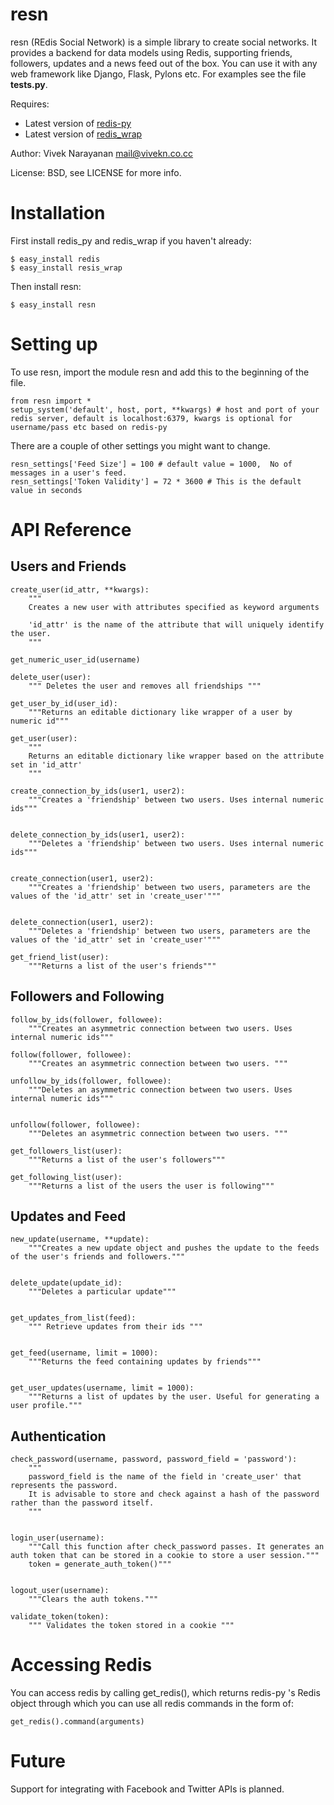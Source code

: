 resn
====
resn (REdis Social Network) is a simple library to create social networks. It provides a backend for data models using Redis, supporting friends, followers, updates and a news feed out of the box. You can use it with any web framework like Django, Flask, Pylons etc. For examples see the file **tests.py**. 

Requires:

* Latest version of [redis-py](http://github.com/andymccurdy/redis-py)
* Latest version of [redis_wrap](http://github.com/amix/redis_wrap)

Author: Vivek Narayanan <mail@vivekn.co.cc> 

License: BSD, see LICENSE for more info.

Installation
====
First install redis_py and redis_wrap if you haven't already:

    $ easy_install redis
    $ easy_install resis_wrap

Then install resn:

    $ easy_install resn


Setting up
====
To use resn, import the module resn and add this to the beginning of the file.
    
    from resn import *
    setup_system('default', host, port, **kwargs) # host and port of your redis server, default is localhost:6379, kwargs is optional for username/pass etc based on redis-py

There are a couple of other settings you might want to change.
    
    resn_settings['Feed Size'] = 100 # default value = 1000,  No of messages in a user's feed.
    resn_settings['Token Validity'] = 72 * 3600 # This is the default value in seconds



API Reference
====

Users and Friends
------
    create_user(id_attr, **kwargs):
	    """
	    Creates a new user with attributes specified as keyword arguments

	    'id_attr' is the name of the attribute that will uniquely identify the user.
	    """
	   
    get_numeric_user_id(username)

    delete_user(user):
	    """ Deletes the user and removes all friendships """
	   
    get_user_by_id(user_id):
	    """Returns an editable dictionary like wrapper of a user by numeric id"""
	    
    get_user(user):
	    """
	    Returns an editable dictionary like wrapper based on the attribute set in 'id_attr'
	    """
	  
    create_connection_by_ids(user1, user2):
	    """Creates a 'friendship' between two users. Uses internal numeric ids"""
	   

    delete_connection_by_ids(user1, user2):
	    """Deletes a 'friendship' between two users. Uses internal numeric ids"""
	    

    create_connection(user1, user2):
	    """Creates a 'friendship' between two users, parameters are the values of the 'id_attr' set in 'create_user'"""
	   
	    
    delete_connection(user1, user2):
	    """Deletes a 'friendship' between two users, parameters are the values of the 'id_attr' set in 'create_user'"""
	  
    get_friend_list(user):
	    """Returns a list of the user's friends"""
 

Followers and Following
----

    follow_by_ids(follower, followee):
	    """Creates an asymmetric connection between two users. Uses internal numeric ids"""

    follow(follower, followee):
	    """Creates an asymmetric connection between two users. """

    unfollow_by_ids(follower, followee):
	    """Deletes an asymmetric connection between two users. Uses internal numeric ids"""

	    
    unfollow(follower, followee):
	    """Deletes an asymmetric connection between two users. """

    get_followers_list(user):
	    """Returns a list of the user's followers"""
	  
    get_following_list(user):
	    """Returns a list of the users the user is following"""

Updates and Feed
----


    new_update(username, **update):
	    """Creates a new update object and pushes the update to the feeds of the user's friends and followers."""
	  
	    
    delete_update(update_id):
	    """Deletes a particular update"""
	    

    get_updates_from_list(feed):
	    """ Retrieve updates from their ids """
	   

    get_feed(username, limit = 1000):
	    """Returns the feed containing updates by friends"""
	   

    get_user_updates(username, limit = 1000):
	    """Returns a list of updates by the user. Useful for generating a user profile."""


Authentication
----

    check_password(username, password, password_field = 'password'):
	    """
	    password_field is the name of the field in 'create_user' that represents the password.
	    It is advisable to store and check against a hash of the password rather than the password itself.
	    """


    login_user(username):
	    """Call this function after check_password passes. It generates an auth token that can be stored in a cookie to store a user session."""
	    token = generate_auth_token()"""
	   

    logout_user(username):
	    """Clears the auth tokens."""
	    
    validate_token(token):
	    """ Validates the token stored in a cookie """

Accessing Redis
====
You can access redis by calling get_redis(), which returns redis-py 's Redis object through which you can use all redis commands in the form of:

    get_redis().command(arguments)

Future
====
Support for integrating with Facebook and Twitter APIs is planned.
